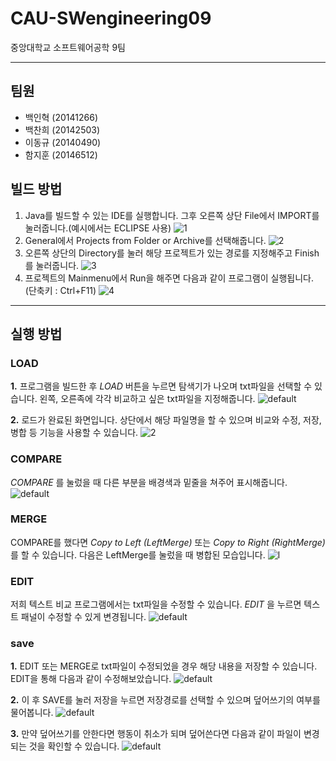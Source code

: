 CAU-SWengineering09
==========================
중앙대학교 소프트웨어공학 9팀
***
## 팀원  
* 백인혁 (20141266)  
* 백찬희 (20142503)  
* 이동규 (20140490)  
* 함지훈 (20146512)  

## 빌드 방법
1. Java를 빌드할 수 있는 IDE를 실행합니다. 그후 오른쪽 상단 File에서 IMPORT를 눌러줍니다.(예시에서는 ECLIPSE 사용)
![1](https://user-images.githubusercontent.com/34343170/40882705-0a8159fe-6725-11e8-9f91-861be159043d.png)
2. General에서 Projects from Folder or Archive를 선택해줍니다.
![2](https://user-images.githubusercontent.com/34343170/40882708-12eaee16-6725-11e8-8eb1-53e1f8012a6b.PNG)
3. 오른쪽 상단의 Directory를 눌러 해당 프로젝트가 있는 경로를 지정해주고 Finish를 눌러줍니다.
![3](https://user-images.githubusercontent.com/34343170/40882712-43d3fa72-6725-11e8-951a-a21dfc9eedb9.PNG)
4. 프로젝트의 Mainmenu에서 Run을 해주면 다음과 같이 프로그램이 실행됩니다. (단축키 : Ctrl+F11)
![4](https://user-images.githubusercontent.com/34343170/40882713-482b549e-6725-11e8-830c-794351618177.PNG)


***************************************************************************************************************


## 실행 방법
### LOAD
**1.** 프로그램을 빌드한 후 *LOAD* 버튼을 누르면 탐색기가 나오며 txt파일을 선택할 수 있습니다.
 왼쪽, 오른족에 각각 비교하고 싶은 txt파일을 지정해줍니다.
![default](https://user-images.githubusercontent.com/34343170/40882813-9fb62dc6-6728-11e8-8b6d-be0a29834f5b.PNG)

**2.** 로드가 완료된 화면입니다. 상단에서 해당 파일명을 할 수 있으며 비교와 수정, 저장, 병합 등 기능을 사용할 수 있습니다.
![2](https://user-images.githubusercontent.com/34343170/40882814-a1b4eb76-6728-11e8-8b02-85b40236d100.PNG)

### COMPARE
*COMPARE* 를 눌렀을 때 다른 부분을 배경색과 밑줄을 쳐주어 표시해줍니다.
![default](https://user-images.githubusercontent.com/34343170/40882815-a9a028d2-6728-11e8-89bb-118fb2680659.PNG)

### MERGE
COMPARE를 했다면 *Copy to Left (LeftMerge)* 또는 *Copy to Right (RightMerge)* 를 할 수 있습니다.
다음은 LeftMerge를 눌렀을 때 병합된 모습입니다.
![l](https://user-images.githubusercontent.com/34343170/40882841-57af581c-6729-11e8-8fe1-3a87e54aa0b5.PNG)

### EDIT
저희 텍스트 비교 프로그램에서는 txt파일을 수정할 수 있습니다. *EDIT* 을 누르면 텍스트 패널이 수정할 수 있게 변경됩니다.
![default](https://user-images.githubusercontent.com/34343170/40882845-797fd4bc-6729-11e8-852e-5121e1df1a8a.PNG)

### save
**1.** EDIT 또는 MERGE로 txt파일이 수정되었을 경우 해당 내용을 저장할 수 있습니다. EDIT을 통해 다음과 같이 수정해보았습니다.
![default](https://user-images.githubusercontent.com/34343170/40882856-a0b8ebfe-6729-11e8-854f-23902642f0fd.PNG)

**2.** 이 후 SAVE를 눌러 저장을 누르면 저장경로를 선택할 수 있으며 덮어쓰기의 여부를 물어봅니다.
![default](https://user-images.githubusercontent.com/34343170/40882862-ba43934e-6729-11e8-9400-3b1ea66be2b7.PNG)

**3.** 만약 덮어쓰기를 안한다면 행동이 취소가 되며 덮어쓴다면 다음과 같이 파일이 변경되는 것을 확인할 수 있습니다.
![default](https://user-images.githubusercontent.com/34343170/40882864-caef6d30-6729-11e8-9f98-a218d4642d17.PNG)

